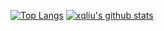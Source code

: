 [![Top Langs](https://github-readme-stats.vercel.app/api/top-langs/?username=xqliu&layout=compact)](https://github.com/xqliu) [![xqliu's github stats](https://github-readme-stats.vercel.app/api?username=xqliu&include_all_commits=true&show_icons=true&hide_title=true&hide_border=false&count_private=true)](https://github.com/xqliu)


